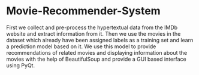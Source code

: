 # Movie-Recommender-System
 First we collect and pre-process the hypertextual data from the IMDb
website and extract information from it. Then we use the movies in the dataset which
already have been assigned labels as a training set and learn a prediction model based on it.
We use this model to provide recommendations of related movies and displaying
information about the movies with the help of BeautifulSoup and provide a GUI based
interface using PyQt.

